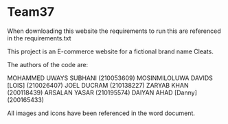 # Team37

When downloading this website the requirements to run this are referenced in the requirements.txt

This project is an E-commerce website for a fictional brand name Cleats.

The authors of the code are:

MOHAMMED UWAYS SUBHANI (210053609)
MOSINMILOLUWA DAVIDS [LOIS] (210026407)
JOEL DUCRAM (210138227)
ZARYAB KHAN (200118439)
ARSALAN YASAR (210195574)
DAIYAN AHAD [Danny] (200165433)

All images and icons have been referenced in the word document.
